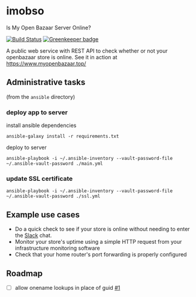 # imobso
Is My Open Bazaar Server Online?

[![Build Status](https://travis-ci.org/insanity54/imobso.svg?branch=master)](https://travis-ci.org/insanity54/imobso) [![Greenkeeper badge](https://badges.greenkeeper.io/insanity54/imobso.svg)](https://greenkeeper.io/)

A public web service with REST API to check whether or not your openbazaar store is online. See it in action at https://www.myopenbazaar.top/


## Administrative tasks

(from the `ansible` directory)

### deploy app to server

install ansible dependencies

    ansible-galaxy install -r requirements.txt

deploy to server

    ansible-playbook -i ~/.ansible-inventory --vault-password-file ~/.ansible-vault-password ./main.yml


### update SSL certificate

    ansible-playbook -i ~/.ansible-inventory --vault-password-file ~/.ansible-vault-password ./ssl.yml



## Example use cases

  * Do a quick check to see if your store is online without needing to enter the [Slack](https://openbazaar.slack.com/) chat.
  * Monitor your store's uptime using a simple HTTP request from your infrastructure monitoring software
  * Check that your home router's port forwarding is properly configured


## Roadmap

* [ ] allow onename lookups in place of guid [#1](https://github.com/insanity54/imobso/issues/1)
